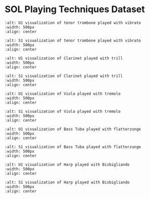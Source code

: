 SOL Playing Techniques Dataset
==========================

<!-- Vibrato -->
```{image} /assets/figures/mir/u1-tbn-vibrato.gif
:alt: U1 visualization of tenor trombone played with vibrato
:width: 500px
:align: center
```

```{image} /assets/figures/mir/s1-tbn-vibrato.gif
:alt: S1 visualization of tenor trombone played with vibrato
:width: 500px
:align: center
```

<!-- Trill -->
```{image} /assets/figures/mir/u1-clarinet-trill.gif
:alt: U1 visualization of Clarinet played with trill
:width: 500px
:align: center
```

```{image} /assets/figures/mir/s1-clarinet-trill.gif
:alt: S1 visualization of Clarinet played with trill
:width: 500px
:align: center
```

<!-- Tremolo -->
```{image} /assets/figures/mir/u1-viola-tremolo.gif
:alt: U1 visualization of Viola played with tremolo
:width: 500px
:align: center
```

```{image} /assets/figures/mir/s1-viola-tremolo.gif
:alt: S1 visualization of Viola played with tremolo
:width: 500px
:align: center
```

<!-- Flatterzunge -->
```{image} /assets/figures/mir/u1-tuba-flatterzunge.gif
:alt: U1 visualization of Bass Tuba played with flatterzunge
:width: 500px
:align: center
```

```{image} /assets/figures/mir/s1-viola-tremolo.gif
:alt: S1 visualization of Bass Tuba played with flatterzunge
:width: 500px
:align: center
```

<!-- Bisbigliando -->
```{image} /assets/figures/mir/u1-harp-bisbigliando.gif
:alt: U1 visualization of Harp played with Bisbigliando
:width: 500px
:align: center
```

```{image} /assets/figures/mir/s1-harp-bisbigliando.gif
:alt: S1 visualization of Harp played with Bisbigliando
:width: 500px
:align: center
```